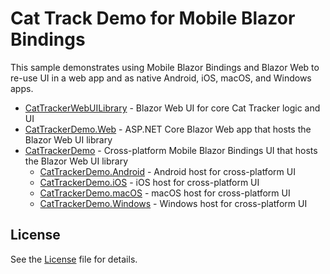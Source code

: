 # Cat Track Demo for Mobile Blazor Bindings

This sample demonstrates using Mobile Blazor Bindings and Blazor Web to re-use UI in a web app and as native Android, iOS, macOS, and Windows apps.

* [CatTrackerWebUILibrary](./CatTrackerWebUILibrary) - Blazor Web UI for core Cat Tracker logic and UI
* [CatTrackerDemo.Web](./CatTrackerDemo.Web) - ASP.NET Core Blazor Web app that hosts the Blazor Web UI library
* [CatTrackerDemo](./CatTrackerDemo) - Cross-platform Mobile Blazor Bindings UI that hosts the Blazor Web UI library
  * [CatTrackerDemo.Android](./CatTrackerDemo.Android) - Android host for cross-platform UI
  * [CatTrackerDemo.iOS](./CatTrackerDemo.iOS) - iOS host for cross-platform UI
  * [CatTrackerDemo.macOS](./CatTrackerDemo.macOS) - macOS host for cross-platform UI
  * [CatTrackerDemo.Windows](./CatTrackerDemo.Windows) - Windows host for cross-platform UI

## License

See the [License](LICENSE.txt) file for details.
